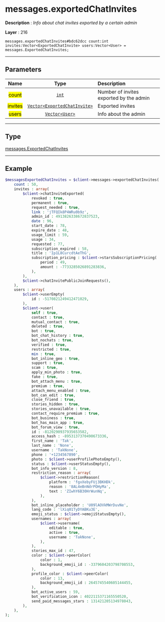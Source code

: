 # messages.exportedChatInvites

**Description** : *Info about chat invites exported by a certain admin*

**Layer** : 216

```tl
messages.exportedChatInvites#bdc62dcc count:int invites:Vector<ExportedChatInvite> users:Vector<User> = messages.ExportedChatInvites;
```

---

## Parameters

| Name | Type | Description |
| :---: | :---: | :--- |
| <mark>count</mark> | [`int`](type/int) | Number of invites exported by the admin |
| <mark>invites</mark> | [`Vector<ExportedChatInvite>`](type/ExportedChatInvite) | Exported invites |
| <mark>users</mark> | [`Vector<User>`](type/User) | Info about the admin |

---

## Type

[messages.ExportedChatInvites](type/messages.ExportedChatInvites)

---

## Example

```php
$messagesExportedChatInvites = $client->messages->exportedChatInvites(
	count : 50,
	invites : array(
		$client->chatInviteExported(
			revoked : true,
			permanent : true,
			request_needed : true,
			link : 'jTFQIk8P4WRu0b9z',
			admin_id : 4913826338672837523,
			date : 96,
			start_date : 78,
			expire_date : 48,
			usage_limit : 59,
			usage : 34,
			requested : 77,
			subscription_expired : 58,
			title : 'Ip1L8CurcdtAeThG',
			subscription_pricing : $client->starsSubscriptionPricing(
				period : 49,
				amount : -7733285026891283836,
			),
		),
		$client->chatInvitePublicJoinRequests(),
	),
	users : array(
		$client->userEmpty(
			id : -5170821249412471029,
		),
		$client->user(
			self : true,
			contact : true,
			mutual_contact : true,
			deleted : true,
			bot : true,
			bot_chat_history : true,
			bot_nochats : true,
			verified : true,
			restricted : true,
			min : true,
			bot_inline_geo : true,
			support : true,
			scam : true,
			apply_min_photo : true,
			fake : true,
			bot_attach_menu : true,
			premium : true,
			attach_menu_enabled : true,
			bot_can_edit : true,
			close_friend : true,
			stories_hidden : true,
			stories_unavailable : true,
			contact_require_premium : true,
			bot_business : true,
			bot_has_main_app : true,
			bot_forum_view : true,
			id : -8120290937935653582,
			access_hash : -8953137370490673336,
			first_name : 'Tak',
			last_name : 'None',
			username : 'TakNone',
			phone : '+1234567890',
			photo : $client->userProfilePhotoEmpty(),
			status : $client->userStatusEmpty(),
			bot_info_version : 8,
			restriction_reason : array(
				$client->restrictionReason(
					platform : 'fgxXebyFUj3BKHDk',
					reason : '8AL4eBnNdrPOHyMa',
					text : 'ZIwhY6B30HrWunNq',
				),
			),
			bot_inline_placeholder : 'U09lAOVkMWrDuvNe',
			lang_code : 'lXiq01TyDYABKu3E',
			emoji_status : $client->emojiStatusEmpty(),
			usernames : array(
				$client->username(
					editable : true,
					active : true,
					username : 'TakNone',
				),
			),
			stories_max_id : 47,
			color : $client->peerColor(
				color : 1,
				background_emoji_id : -3379604203798708553,
			),
			profile_color : $client->peerColor(
				color : 13,
				background_emoji_id : 2645745540605144455,
			),
			bot_active_users : 59,
			bot_verification_icon : 4022115371165550520,
			send_paid_messages_stars : 131421205134978043,
		),
	),
);
```